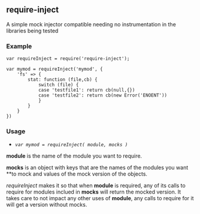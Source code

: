 require-inject
--------------

A simple mock injector compatible needing no instrumentation in the libraries being tested

### Example

    var requireInject = require('require-inject');

    var mymod = requireInject('mymod', {
        'fs' => {
            stat: function (file,cb) {
                switch (file) {
                case 'testfile1': return cb(null,{})
                case 'testfile2': return cb(new Error('ENOENT'))
                }
            }
        }
    })
    
### Usage

* *`var mymod = requireInject( module, mocks )`*

**module** is the name of the module you want to require. 

**mocks** is an object with keys that are the names of the modules you want
**to mock and values of the mock version of the objects.

*requireInject* makes it so that when **module** is required, any of its
calls to require for modules inclued in **mocks** will return the mocked
version.  It takes care to not impact any other uses of **module**, any
calls to require for it will get a version without mocks.

